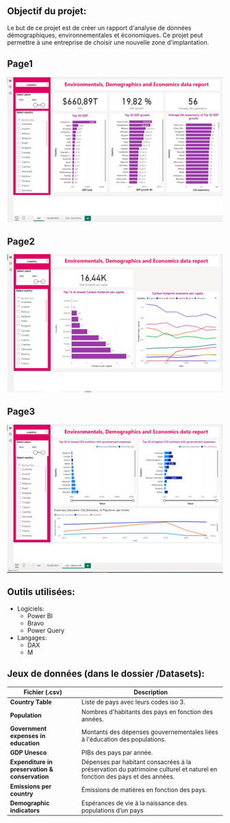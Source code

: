 ## **Objectif du projet:**
Le but de ce projet est de créer un rapport d'analyse de données démographiques, environnementales et économiques.  Ce projet peut permettre à une entreprise de choisir une nouvelle zone d'implantation.

## **Page1**
![alt text](https://github.com/GUILAINE30MAWE/Demo_eco_env_Power_BI_report/blob/main/Images/GDP.PNG)

## **Page2**
![alt text](https://github.com/GUILAINE30MAWE/Demo_eco_env_Power_BI_report/blob/main/Images/FINGER%20PRINT.PNG)

## **Page3**
![alt text](https://github.com/GUILAINE30MAWE/Demo_eco_env_Power_BI_report/blob/main/Images/CO2_%20EDUCATION.PNG)

## **Outils utilisées:**

* Logiciels:
    * Power BI
    * Bravo
    * Power Query
* Langages:
    * DAX
    * M


## **Jeux de données (dans le dossier /Datasets):**
| **Fichier (.csv)**                           | **Description**                                              |
|---------------------------------------------|----------------------------------------------------------|
| **Country Table**                            | Liste de pays avec leurs codes iso 3.                    |
| **Population**                               | Nombres d'habitants des pays en fonction des années.     |
| **Government expenses in education**         | Montants des dépenses gouvernementales liées à l'éducation des populations. |
| **GDP Unesco**                               | PIBs des pays par année.                                 |
| **Expenditure in preservation & conservation**| Dépenses par habitant consacrées à la préservation du patrimoine culturel et naturel en fonction des pays et des années. |
| **Emissions per country**                    | Émissions de matières en fonction des pays.             |
| **Demographic indicators**                   | Espérances de vie à la naissance des populations d’un pays |

